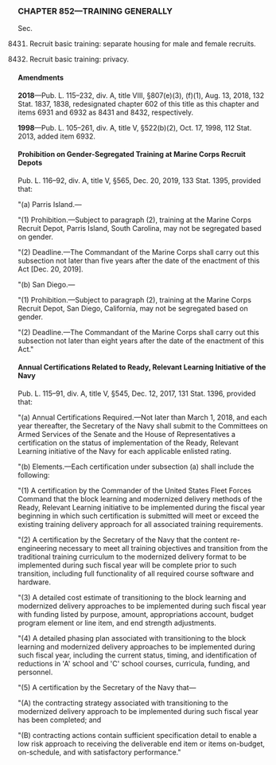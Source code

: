 ### **CHAPTER 852—TRAINING GENERALLY** ###

Sec.

8431. Recruit basic training: separate housing for male and female recruits.

8432. Recruit basic training: privacy.

#### Amendments ####

**2018**—Pub. L. 115–232, div. A, title VIII, §807(e)(3), (f)(1), Aug. 13, 2018, 132 Stat. 1837, 1838, redesignated chapter 602 of this title as this chapter and items 6931 and 6932 as 8431 and 8432, respectively.

**1998**—Pub. L. 105–261, div. A, title V, §522(b)(2), Oct. 17, 1998, 112 Stat. 2013, added item 6932.

#### Prohibition on Gender-Segregated Training at Marine Corps Recruit Depots ####

Pub. L. 116–92, div. A, title V, §565, Dec. 20, 2019, 133 Stat. 1395, provided that:

"(a) Parris Island.—

"(1) Prohibition.—Subject to paragraph (2), training at the Marine Corps Recruit Depot, Parris Island, South Carolina, may not be segregated based on gender.

"(2) Deadline.—The Commandant of the Marine Corps shall carry out this subsection not later than five years after the date of the enactment of this Act [Dec. 20, 2019].

"(b) San Diego.—

"(1) Prohibition.—Subject to paragraph (2), training at the Marine Corps Recruit Depot, San Diego, California, may not be segregated based on gender.

"(2) Deadline.—The Commandant of the Marine Corps shall carry out this subsection not later than eight years after the date of the enactment of this Act."

#### Annual Certifications Related to Ready, Relevant Learning Initiative of the Navy ####

Pub. L. 115–91, div. A, title V, §545, Dec. 12, 2017, 131 Stat. 1396, provided that:

"(a) Annual Certifications Required.—Not later than March 1, 2018, and each year thereafter, the Secretary of the Navy shall submit to the Committees on Armed Services of the Senate and the House of Representatives a certification on the status of implementation of the Ready, Relevant Learning initiative of the Navy for each applicable enlisted rating.

"(b) Elements.—Each certification under subsection (a) shall include the following:

"(1) A certification by the Commander of the United States Fleet Forces Command that the block learning and modernized delivery methods of the Ready, Relevant Learning initiative to be implemented during the fiscal year beginning in which such certification is submitted will meet or exceed the existing training delivery approach for all associated training requirements.

"(2) A certification by the Secretary of the Navy that the content re-engineering necessary to meet all training objectives and transition from the traditional training curriculum to the modernized delivery format to be implemented during such fiscal year will be complete prior to such transition, including full functionality of all required course software and hardware.

"(3) A detailed cost estimate of transitioning to the block learning and modernized delivery approaches to be implemented during such fiscal year with funding listed by purpose, amount, appropriations account, budget program element or line item, and end strength adjustments.

"(4) A detailed phasing plan associated with transitioning to the block learning and modernized delivery approaches to be implemented during such fiscal year, including the current status, timing, and identification of reductions in 'A' school and 'C' school courses, curricula, funding, and personnel.

"(5) A certification by the Secretary of the Navy that—

"(A) the contracting strategy associated with transitioning to the modernized delivery approach to be implemented during such fiscal year has been completed; and

"(B) contracting actions contain sufficient specification detail to enable a low risk approach to receiving the deliverable end item or items on-budget, on-schedule, and with satisfactory performance."